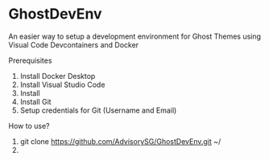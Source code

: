 # GhostDevEnv
An easier way to setup a development environment for Ghost Themes using Visual Code Devcontainers and Docker

Prerequisites
1) Install Docker Desktop
2) Install Visual Studio Code
3) Install 
4) Install Git 
5) Setup credentials for Git (Username and Email)

How to use?
1) git clone https://github.com/AdvisorySG/GhostDevEnv.git ~/
2) 
